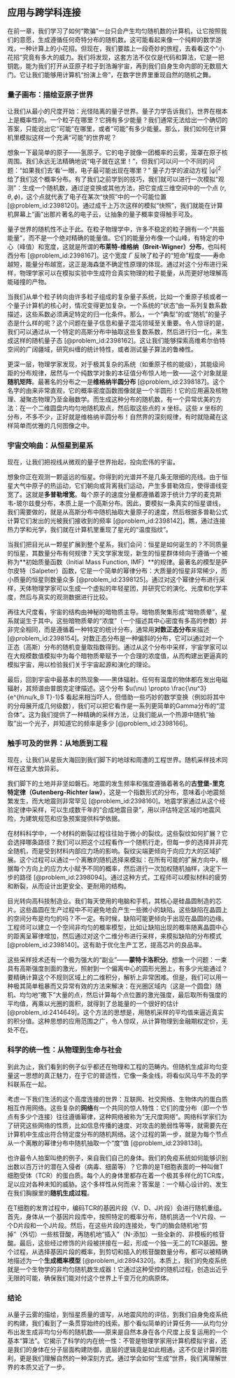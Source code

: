 ## 应用与跨学科连接

在前一章，我们学习了如何“欺骗”一台只会产生均匀随机数的计算机，让它按照我们的意愿，生成遵循任何奇特分布的随机数。这可能看起来像一个纯粹的数学游戏，一种计算上的小花招。但现在，我们要踏上一段奇妙的旅程，去看看这个“小花招”究竟有多大的威力。我们将发现，这套方法不仅仅是代码和算法，它是一把钥匙，能为我们打开从亚原子粒子到浩瀚宇宙，再到我们自身生命内部的无数扇大门。它让我们能够用计算机“扮演上帝”，在数字世界里重现自然的随机之舞。

### 量子画布：描绘亚原子世界

让我们从最小的尺度开始：光怪陆离的量子世界。量子力学告诉我们，世界在根本上是概率性的。一个粒子在哪里？它拥有多少能量？我们通常无法给出一个确切的答案，只能说出它“可能”在哪里，或者“可能”有多少能量。那么，我们如何在计算机里模拟这样一个充满“可能”的世界呢？

想象一下最简单的原子——氢原子。它的电子就像一团概率的云雾，笼罩在原子核周围。我们永远无法精确地说“电子就在这里！”，但我们可以问一个不同的问题：“如果我们去‘看’一眼，电子最可能出现在哪里？” 量子力学的波动方程 $|\psi|^2$ 给了我们这个概率分布。有了我们之前学到的技巧，我们就可以进行一次模拟“观测”：生成一个随机数，通过逆变换或其他方法，把它变成三维空间中的一个点 $(r, \theta, \phi)$，这个点就代表了电子在某次“快照”中的一个可能位置 [@problem_id:2398120]。通过成千上万次这样的模拟“快照”，我们就能在计算机屏幕上“画”出那片著名的电子云，让抽象的量子概率变得触手可及。

量子世界的随机性不止于此。在粒子物理学中，许多不稳定的粒子拥有一个“共振能量”，而不是一个绝对精确的能量值。它们的能量分布像一个山峰，有特定的中心（峰值）和宽度，这就是所谓的**布莱特-维格纳（Breit-Wigner）分布**，也叫柯西分布 [@problem_id:2398167]。这个宽度 $\Gamma$ 反映了粒子的“短命”程度——寿命越短，能量分布越宽，这正是海森堡不确定性原理的体现。通过对这个分布进行采样，物理学家可以在模拟实验中生成符合真实物理的粒子能量，从而更好地理解高能碰撞的产物。

当我们从单个粒子转向由许多粒子组成的复杂量子系统，比如一个重原子核或者一个量子计算机的核心时，情况变得更加复杂。一个系统的“状态”由一系列复数系数描述，这些系数必须满足特定的归一化条件。那么，一个“典型”的或“随机”的量子态是什么样的呢？这个问题在量子信息和量子混沌领域至关重要。令人惊讶的是，我们可以通过从一个特定的高斯分布中抽取这些复数系数，然后进行归一化，来生成这样的随机量子态 [@problem_id:2398162]。这让我们能够探索高维希尔伯特空间的广阔疆域，研究纠缠的统计特性，或者测试量子算法的鲁棒性。

更深一层，物理学家发现，对于极其复杂的系统（如重原子核的能级），其能级间距的分布规律，居然与一个纯数学对象的本征值分布惊人地一致——这个对象就是**随机矩阵**。最著名的分布之一是**维格纳半圆分布** [@problem_id:2398187]。这个名字的由来非常直观，它的概率密度函数图像就是一个半圆形！它的应用遍及核物理、凝聚态物理乃至金融数学。而生成这种分布的随机数，有一个异常优美的方法：在一个二维圆盘内均匀地随机取点，然后取这些点的 $x$ 坐标。这些 $x$ 坐标的分布，不多不少，正好就是维格纳半圆分布！自然界的深刻规律，有时就隐藏在这样简单而优雅的几何图像之中。

### 宇宙交响曲：从恒星到星系

现在，让我们把视线从微观的量子世界抬起，投向宏伟的宇宙。

想象你正在观测一颗遥远的恒星。你得到的光谱并不是几条无限细的亮线。由于恒星大气中原子的热运动，它们朝向或背离我们运动，产生多普勒效应，使得谱线变宽了。这就是**多普勒增宽**。每个原子的速度分量都遵循着源于统计力学的麦克斯韦-玻尔兹曼分布，本质上是一个高斯分布。因此，要模拟一条真实的恒星谱线，我们需要做的，就是从高斯分布中随机抽取大量原子的速度，然后根据多普勒公式计算它们发出的光被我们接收到的频率 [@problem_id:2398142]。瞧，通过连接热力学和光学，我们就在计算机里重现了星光的“温度指纹”。

当我们把目光从一颗星扩展到整个星系，我们会问：恒星是如何诞生的？不同质量的恒星，其数量分布有何规律？天文学家发现，新生的恒星群体倾向于遵循一个被称为**初始质量函数（Initial Mass Function, IMF）**的规律。最著名的模型是萨尔皮特（Salpeter）函数，它是一个简单的幂律分布：大质量的恒星非常稀少，而小质量的恒星则数量众多 [@problem_id:2398125]。通过对这个幂律分布进行采样，天体物理学家可以生成一个虚拟的年轻星团，并研究它的演化、光度和化学丰度，然后与真实的观测数据进行比较。

再往大尺度看，宇宙的结构由神秘的暗物质主导。暗物质聚集形成“暗物质晕”，星系就诞生于其中。这些暗物质晕的“浓度”（一个描述其中心密度有多高的参数）并非完全相同，而是遵循着一种特定的统计分布，通常用**对数正态分布**来描述 [@problem_id:2398154]。对数正态分布是一种偏斜的分布，它可以通过对一个正态（高斯）分布的随机变量取指数得到。通过从这个分布中采样，宇宙学家可以在大规模数值模拟中为每个暗物质晕赋予一个合理的浓度值，从而构建出更逼真的模拟宇宙，用以检验我们关于宇宙起源和演化的理论。

最后，回到宇宙中最基本的热现象——黑体辐射。任何有温度的物体都在发出电磁辐射，其频谱由普朗克定律描述。这个分布 $u(\nu) \propto \frac{\nu^3}{e^{h\nu/k_B T}-1}$ 看起来相当吓人，但借助一些巧妙的数学变换（例如将其中的分母展开成几何级数），我们可以把它看作是一系列更简单的Gamma分布的“混合体”。这为我们提供了一种精确的采样方法，让我们能从一个热源中随机“抽取”出一个光子，并知道它的频率是多少 [@problem_id:2398166]。

### 触手可及的世界：从地质到工程

现在，让我们从星辰大海回到我们脚下的地球和周遭的工程世界。随机采样技术同样在这里大放异彩。

我们脚下的土地并非坚如磐石。地震的发生频率和强度遵循着著名的**古登堡-里克特定律（Gutenberg-Richter law）**，这是一个指数形式的分布，意味着小地震频繁发生，而大地震则非常罕见 [@problem_id:2398160]。地震学家通过从这个经验定律中采样，可以生成数千年的“合成地震目录”，用以评估特定区域的地震风险，为建筑规范和应急预案提供科学依据。

在材料科学中，一个材料的断裂过程往往始于微小的裂纹。这些裂纹如何扩展？它会选择哪条路径？我们可以把这个过程看作一个随机行走，但每一步的选择并非完全随机，而是受到材料内部应力场的影响。裂纹尖端更倾向于向应力大的区域扩展。这个过程可以通过一个离散的随机选择来模拟：在所有可能的扩展方向中，根据每个方向上的应力大小赋予不同的概率，然后进行一次加权随机抽样，决定下一步的路径 [@problem_id:2398094]。通过这种方式，工程师可以模拟材料的疲劳和断裂，从而设计出更安全、更耐用的结构。

目光转向高科技制造业。我们每天使用的电脑和手机，其核心是硅晶圆制造的芯片。这些晶圆在生产过程中不可避免地会产生一些微小的缺陷。这些缺陷在晶圆上的空间分布是均匀的吗？不一定。有时候，缺陷可能更倾向于出现在晶圆的边缘。工程师可以建立一个空间非均匀的概率模型，比如让缺陷出现的概率随离晶圆中心的距离呈幂律增加，然后通过对这个二维分布进行采样，来模拟缺陷的分布模式 [@problem_id:2398140]。这有助于优化生产工艺，提高芯片的良品率。

这些采样技术还有一个极为强大的“副业”——**蒙特卡洛积分**。想象一个问题：一束具有高斯强度剖面的激光，照射到一个偏离中心的圆形光圈上，有多少光能通过？要精确计算这个不规则区域上的二维积分，解析上非常困难。但是，我们可以用一种极其简单粗暴而又异常有效的方法来解决：在光圈区域内（这是一个圆盘）随机、均匀地“撒下”大量的点，然后计算每个点位置的激光强度，最后取所有强度的平均值，再乘以光圈的面积，就得到了总能量的一个很好的估计 [@problem_id:2414649]。这个方法的思想是，用随机采样的平均值来逼近真实的积分值。这种思想的应用范围之广，令人惊叹，从计算物理到金融期权定价，无处不在。

### 科学的统一性：从物理到生命与社会

到此为止，我们看到的例子似乎都还在物理和工程的范畴内。但随机生成非均匀变量这一思想的真正魅力，在于它的普适性，它像一条金线，将看似风马牛不及的学科联系在一起。

考虑一下我们生活的这个高度连接的世界：互联网、社交网络、生物体内的蛋白质相互作用网络。这些复杂的**网络**有一个共同的惊人特性：它们的度分布（即一个节点有多少个连接）往往遵循幂律，这种网络被称为“无尺度网络”。网络科学家们为了研究这些网络的性质，比如信息传播的速度、对攻击的脆弱性等等，就需要先在计算机中生成出符合特定度分布的随机网络。这个过程的第一步，就是为每个节点从一个离散的幂律分布中随机抽取一个“度”值 [@problem_id:2398138]。

也许最令人拍案叫绝的例子，来自我们自己的身体。我们的免疫系统如何能够识别出数以百万计的潜在入侵者（病毒、细菌等）？它靠的是T细胞表面的一种叫做T细胞受体（TCR）的蛋白质。每个人的身体里都存在着一个极其多样化的TCR库，足以应对各种未知的威胁。这个多样性从何而来？答案是：一个精心设计的、发生在我们胸腺里的**随机生成过程**。

在T细胞的发育过程中，编码TCR的基因片段（V、D、J片段）会进行随机重组。首先，身体从一个基因片段库中，按照特定的概率分布，随机挑选一个V片段、一个D片段和一个J片段。然后，在这些片段的连接处，专门的酶会随机地“剪掉”（外切）一些核苷酸，再随机地“插入”（N-添加）一些全新的、非模板的核苷酸。最后，这些经过修饰的片段被拼接在一起，形成一个独一无二的TCR基因。整个过程，从选择基因片段的概率，到剪切和插入的核苷酸数量分布，都可以被精确地描述为一个**生成概率模型** [@problem_id:2894320]。本质上，我们的免疫系统就是一个生物学的非均匀随机数生成器！它通过这种受控的随机过程，创造出近乎无限的可能，确保我们能对付这个世界上千变万化的病原体。

### 结论

从量子云雾的描绘，到恒星质量的谱写，从地震风险的评估，到我们自身免疫系统的构建，我们看到了一条贯穿始终的线索。那个看似简单的计算任务——从均匀分布出发生成非均匀分布的随机数——原来是自然本身在各个尺度上反复运用的一个基本“算法”。它揭示了科学的内在统一性：不管是物理学家用计算机模拟宇宙，还是我们的身体在分子层面构建防御，底层的逻辑竟是如此相通。这不仅是计算的胜利，更是我们理解自然的一种深刻方式。通过学会如何“生成”世界，我们离理解世界的本质又近了一步。